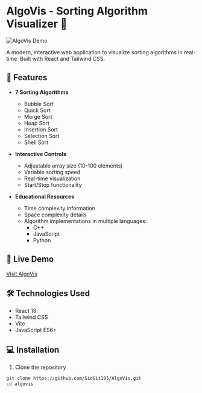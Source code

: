 # AlgoVis - Sorting Algorithm Visualizer 🚀

![AlgoVis Demo](demo.gif)

A modern, interactive web application to visualize sorting algorithms in real-time. Built with React and Tailwind CSS.

## 🌟 Features

- **7 Sorting Algorithms**
  - Bubble Sort
  - Quick Sort
  - Merge Sort
  - Heap Sort
  - Insertion Sort
  - Selection Sort
  - Shell Sort

- **Interactive Controls**
  - Adjustable array size (10-100 elements)
  - Variable sorting speed
  - Real-time visualization
  - Start/Stop functionality

- **Educational Resources**
  - Time complexity information
  - Space complexity details
  - Algorithm implementations in multiple languages:
    - C++
    - JavaScript
    - Python

## 🚀 Live Demo

[Visit AlgoVis](https://your-demo-link.com)

## 🛠️ Technologies Used

- React 18
- Tailwind CSS
- Vite
- JavaScript ES6+

## 💻 Installation

1. Clone the repository
```bash
git clone https://github.com/SidGit195/AlgoVis.git
cd algovis